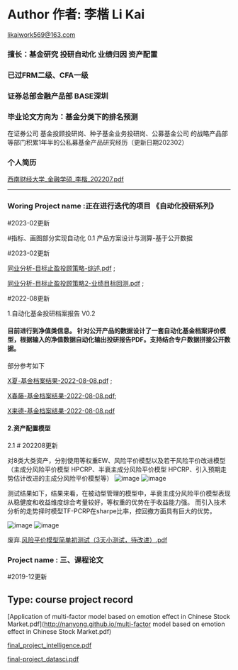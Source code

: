 # Author 作者: 李楷 Li Kai 
likaiwork569@163.com
### 擅长：基金研究 投研自动化 业绩归因 资产配置
### 已过FRM二级、CFA一级
### 证券总部金融产品部 BASE深圳
### 毕业论文方向为：基金分类下的排名预测

在证券公司  基金投顾投研岗、种子基金业务投研岗、公募基金公司 的战略产品部等部门积累1年半的公私募基金产品研究经历（更新日期202302）

### 个人简历

[西南财经大学_金融学硕_李楷_202207.pdf](http://nanyong.github.io/李楷_西南财经大学_金融学_硕士_2022在职_19102860593.pdf)

---

### Woring Project name :正在进行迭代的项目 《自动化投研系列》


#2023-02更新

#指标、画图部分实现自动化
0.1 产品方案设计与测算-基于公开数据

#2023-02更新

[同业分析-目标止盈投顾策略-综述.pdf](http://nanyong.github.io/同业分析-止盈投顾策略out.pdf) ;

[同业分析-目标止盈投顾策略2-业绩目标回测.pdf](http://nanyong.github.io/同业分析-止盈投顾策略2-业绩目标回测out.pdf) ;

#2022-08更新

1.自动化基金投研档案报告 V0.2

#### 目前进行到净值类信息。 针对公开产品的数据设计了一套自动化基金档案评价模型，根据输入的净值数据自动化输出投研报告PDF。支持结合专户数据拼接公开数据。

部分参考如下

  [X夏-基金档案结果-2022-08-08.pdf](http://nanyong.github.io/半夏-基金档案结果-2022-08-08.pdf) ;
  
  [X春藤-基金档案结果-2022-08-08.pdf](http://nanyong.github.io/常春藤-基金档案结果-2022-08-08.pdf);
  
  [X来德-基金档案结果-2022-08-08.pdf](http://nanyong.github.io/浦来德-基金档案结果-2022-08-08.pdf)
  
#### 2.资产配置模型

  2.1 # 202208更新
  
  对8类大类资产，分别使用等权重EW、风险平价模型以及若干风险平价改进模型（主成分风险平价模型 HPCRP、半衰主成分风险平价模型 HPCRP、引入预期走势估计改进的主成分风险平价模型等）
  ![image](http://nanyong.github.io/1.jpg)
  ![image](http://nanyong.github.io/3.jpg)
  
  测试结果如下，结果来看，在被动型管理的模型中，半衰主成分风险平价模型表现从稳健度和收益维度综合考量较好，等权重的优势在于收益能力强。
  而引入技术分析的走势择时模型TF-PCRP在sharpe比率，控回撤方面具有巨大的优势。
  
  ![image](http://nanyong.github.io/2.jpg)
  ![image](http://nanyong.github.io/4.jpg)
  
  废弃.[风险平价模型简单初测试（3天小测试，待改进）.pdf](http://nanyong.github.io/风险平价模型测试—李楷.pdf)

### Project name : 三、课程论文
#2019-12更新
## Type: course project record

[Application of multi-factor model based on emotion effect in Chinese Stock Market.pdf](http://nanyong.github.io/multi-factor model based on emotion effect in Chinese Stock Market.pdf)

[final_project_intelligence.pdf](http://nanyong.github.io/final_project.pdf)

[final-project_datasci.pdf](http://nanyong.github.io/final-project_datasci.pdf)
